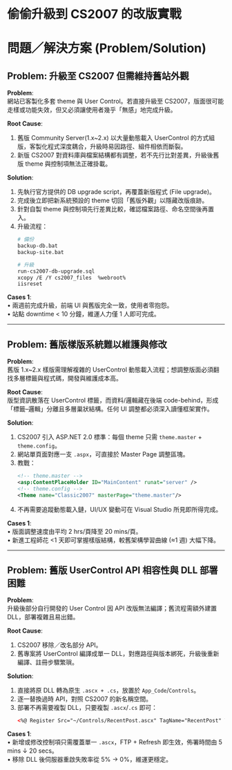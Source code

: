 # 偷偷升級到 CS2007 的改版實戰

# 問題／解決方案 (Problem/Solution)

## Problem: 升級至 CS2007 但需維持舊站外觀

**Problem**:  
網站已客製化多套 theme 與 User Control。若直接升級至 CS2007，版面很可能走樣或功能失效，但又必須讓使用者幾乎「無感」地完成升級。

**Root Cause**:  
1. 舊版 Community Server(1.x~2.x) 以大量動態載入 UserControl 的方式組版，客製化程式深度耦合，升級時易因路徑、組件相依而斷裂。  
2. 新版 CS2007 對資料庫與檔案結構都有調整，若不先行比對差異，升級後舊版 theme 與控制項無法正確掛載。

**Solution**:  
1. 先執行官方提供的 DB upgrade script，再覆蓋新版程式 (File upgrade)。  
2. 完成後立即把新系統預設的 theme 切回「舊版外觀」以隱藏改版痕跡。  
3. 針對自製 theme 與控制項先行差異比較，確認檔案路徑、命名空間後再置入。  
4. 升級流程：  
   ```bash
   # 備份
   backup-db.bat
   backup-site.bat

   # 升級
   run-cs2007-db-upgrade.sql
   xcopy /E /Y cs2007_files  %webroot%
   iisreset
   ```

**Cases 1**:  
• 兩週前完成升級，前端 UI 與舊版完全一致，使用者零抱怨。  
• 站點 downtime < 10 分鐘，維運人力僅 1 人即可完成。  

---

## Problem: 舊版樣版系統難以維護與修改

**Problem**:  
舊版 1.x~2.x 樣版需理解複雜的 UserControl 動態載入流程；想調整版面必須翻找多層標籤與程式碼，開發與維護成本高。

**Root Cause**:  
版型資訊散落在 UserControl 標籤，而資料/邏輯藏在後端 code-behind，形成「標籤–邏輯」分離且多層巢狀結構。任何 UI 調整都必須深入讀懂框架實作。

**Solution**:  
1. CS2007 引入 ASP.NET 2.0 標準：每個 theme 只需 `theme.master` + `theme.config`。  
2. 網站單頁面對應一支 `.aspx`，可直接於 Master Page 調整區塊。  
3. 教戰：  
   ```xml
   <!-- theme.master -->
   <asp:ContentPlaceHolder ID="MainContent" runat="server" />
   <!-- theme.config -->
   <Theme name="Classic2007" masterPage="theme.master"/>
   ```
4. 不再需要追蹤動態載入鏈，UI/UX 變動可在 Visual Studio 所見即所得完成。

**Cases 1**:  
• 版面調整速度由平均 2 hrs/頁降至 20 mins/頁。  
• 新進工程師花 <1 天即可掌握樣版結構，較舊架構學習曲線 (≈1 週) 大幅下降。  

---

## Problem: 舊版 UserControl API 相容性與 DLL 部署困難

**Problem**:  
升級後部分自行開發的 User Control 因 API 改版無法編譯；舊流程需額外建置 DLL，部署複雜且易出錯。

**Root Cause**:  
1. CS2007 移除／改名部分 API。  
2. 舊專案將 UserControl 編譯成單一 DLL，對應路徑與版本綁死，升級後重新編譯、註冊步驟繁瑣。

**Solution**:  
1. 直接將原 DLL 轉為原生 `.ascx + .cs`，放置於 `App_Code`/`Controls`。  
2. 逐一替換過時 API，對照 CS2007 的新名稱空間。  
3. 部署不再需要複製 DLL，只要複製 `.ascx`/`.cs` 即可：  
   ```xml
   <%@ Register Src="~/Controls/RecentPost.ascx" TagName="RecentPost" TagPrefix="uc" %>
   ```

**Cases 1**:  
• 新增或修改控制項只需覆蓋單一 `.ascx`，FTP + Refresh 即生效，佈署時間由 5 mins ↓ 20 secs。  
• 移除 DLL 後伺服器重啟失敗率從 5% → 0%，維運更穩定。